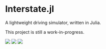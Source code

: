 # Interstate.jl

A lightweight driving simulator, written in Julia.

This project is still a work-in-progress. 

<img src="https://github.com/4estlaine/Interstate.jl/blob/main/racing-vid.gif" />
<img src="https://github.com/4estlaine/Interstate.jl/blob/main/perception-vid.gif" />
<img src="https://github.com/4estlaine/Interstate.jl/blob/main/city-vid.gif" />
